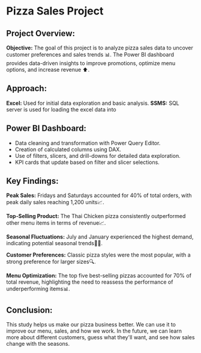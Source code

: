 # Pizza Sales Project

## Project Overview:
**Objective:** The goal of this project is to analyze pizza sales data to uncover customer preferences and sales trends 📊. The Power BI dashboard provides data-driven insights to improve promotions, optimize menu options, and increase revenue ⬆️.

## Approach:
**Excel:** Used for initial data exploration and basic analysis.
**SSMS:** SQL server is used for loading the excel data into 
## Power BI Dashboard: 
 - Data cleaning and transformation with Power Query Editor.
 - Creation of calculated columns using DAX.
 - Use of filters, slicers, and drill-downs for detailed data exploration.
 - KPI cards that update based on filter and slicer selections.

## Key Findings:
**Peak Sales:** Fridays and Saturdays accounted for 40% of total orders, with peak daily sales reaching 1,200 units📈. 

**Top-Selling Product:** The Thai Chicken pizza consistently outperformed other menu items in terms of revenue📈.

**Seasonal Fluctuations:** July and January experienced the highest demand, indicating potential seasonal trends📆💯.

**Customer Preferences:** Classic pizza styles were the most popular, with a strong preference for larger sizes🔍.

**Menu Optimization:** The top five best-selling pizzas accounted for 70% of total revenue, highlighting the need to reassess the performance of underperforming items📊.

## Conclusion:
This study helps us make our pizza business better. We can use it to improve our menu, sales, and how we work. In the future, we can learn more about different customers, guess what they'll want, and see how sales change with the seasons.
